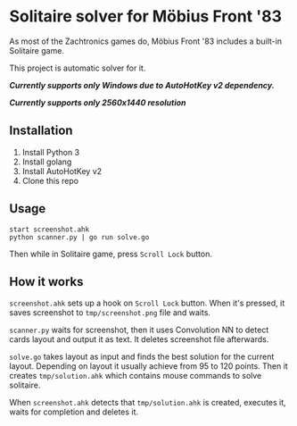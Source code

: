 # Solitaire solver for Möbius Front '83

As most of the Zachtronics games do, Möbius Front '83 includes a built-in Solitaire game.

This project is automatic solver for it. 

***Currently supports only Windows due to AutoHotKey v2 dependency.***

***Currently supports only 2560x1440 resolution***

## Installation

1. Install Python 3
2. Install golang
3. Install AutoHotKey v2
4. Clone this repo

## Usage

```
start screenshot.ahk
python scanner.py | go run solve.go
```

Then while in Solitaire game, press `Scroll Lock` button.

## How it works

`screenshot.ahk` sets up a hook on `Scroll Lock` button. When it's pressed, it saves screenshot to `tmp/screenshot.png` file and waits.

`scanner.py` waits for screenshot, then it uses Convolution NN to detect cards layout and output it as text. It deletes screenshot file afterwards.

`solve.go` takes layout as input and finds the best solution for the current layout. Depending on layout it usually achieve from 95 to 120 points. 
Then it creates `tmp/solution.ahk` which contains mouse commands to solve solitaire.

When `screenshot.ahk` detects that `tmp/solution.ahk` is created, executes it, waits for completion and deletes it.
